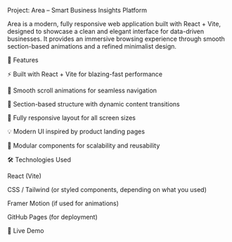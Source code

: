 Project: Area – Smart Business Insights Platform

Area is a modern, fully responsive web application built with React + Vite, designed to showcase a clean and elegant interface for data-driven businesses.
It provides an immersive browsing experience through smooth section-based animations and a refined minimalist design.

🚀 Features

⚡ Built with React + Vite for blazing-fast performance

🎨 Smooth scroll animations for seamless navigation

🧭 Section-based structure with dynamic content transitions

📱 Fully responsive layout for all screen sizes

💡 Modern UI inspired by product landing pages

🧩 Modular components for scalability and reusability

🛠️ Technologies Used

React (Vite)

CSS / Tailwind (or styled components, depending on what you used)

Framer Motion (if used for animations)

GitHub Pages (for deployment)

💫 Live Demo
